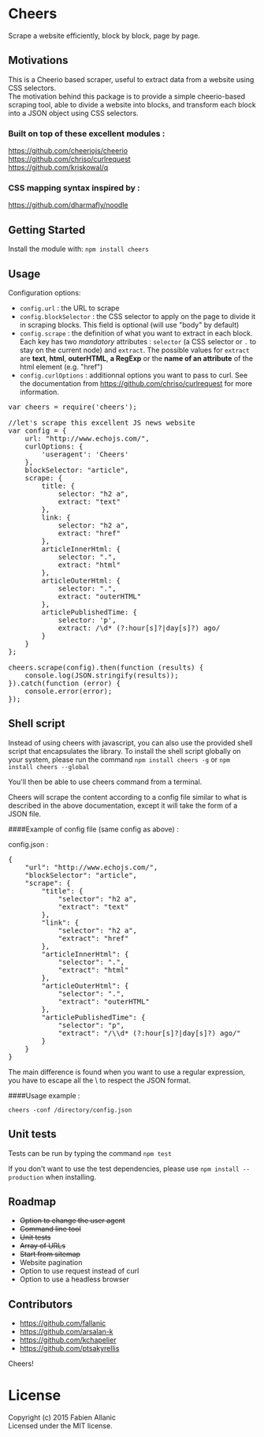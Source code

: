 Cheers
==========

Scrape a website efficiently, block by block, page by page.

## Motivations

This is a Cheerio based scraper, useful to extract data from a website using CSS selectors.<br>
The motivation behind this package is to provide a simple cheerio-based scraping tool, able to divide a website into blocks, and transform each block into a JSON object using CSS selectors.

### Built on top of these excellent modules :

https://github.com/cheeriojs/cheerio<br>
https://github.com/chriso/curlrequest<br>
https://github.com/kriskowal/q<br>

### CSS mapping syntax inspired by :

https://github.com/dharmafly/noodle

## Getting Started

Install the module with: `npm install cheers`

## Usage

Configuration options:

- `config.url` : the URL to scrape
- `config.blockSelector` : the CSS selector to apply on the page to divide it in scraping blocks. This field is optional (will use "body" by default)
- `config.scrape` : the definition of what you want to extract in each block. Each key has two *mandatory* attributes : `selector` (a CSS selector or `.` to stay on the current node) and `extract`. The possible values for `extract` are **text**, **html**, **outerHTML**, <b>a RegExp</b> or the <b>name of an attribute</b> of the html element (e.g. "href")
- `config.curlOptions` : additionnal options you want to pass to curl. See the documentation from https://github.com/chriso/curlrequest for more information.


<pre>
var cheers = require('cheers');

//let's scrape this excellent JS news website
var config = {
    url: "http://www.echojs.com/",
    curlOptions: {
        'useragent': 'Cheers'
    },
    blockSelector: "article",
    scrape: {
        title: {
            selector: "h2 a",
            extract: "text"
        },
        link: {
            selector: "h2 a",
            extract: "href"
        },
        articleInnerHtml: {
            selector: ".",
            extract: "html"
        },
        articleOuterHtml: {
            selector: ".",
            extract: "outerHTML"
        },
        articlePublishedTime: {
            selector: 'p',
            extract: /\d* (?:hour[s]?|day[s]?) ago/
        }
    }
};

cheers.scrape(config).then(function (results) {
    console.log(JSON.stringify(results));
}).catch(function (error) {
    console.error(error);
});
</pre>

## Shell script

Instead of using cheers with javascript, you can also use the provided shell script that encapsulates the library.
To install the shell script globally on your system, please run the command
`npm install cheers -g` or `npm install cheers --global`

You'll then be able to use cheers command from a terminal.

Cheers will scrape the content according to a config file similar to what is described in the above documentation, except
it will take the form of a JSON file.

####Example of config file (same config as above) :

config.json :
<pre>
{
    "url": "http://www.echojs.com/",
    "blockSelector": "article",
    "scrape": {
        "title": {
            "selector": "h2 a",
            "extract": "text"
        },
        "link": {
            "selector": "h2 a",
            "extract": "href"
        },
        "articleInnerHtml": {
            "selector": ".",
            "extract": "html"
        },
        "articleOuterHtml": {
            "selector": ".",
            "extract": "outerHTML"
        },
        "articlePublishedTime": {
            "selector": "p",
            "extract": "/\\d* (?:hour[s]?|day[s]?) ago/"
        }
    }
}
</pre>

The main difference is found when you want to use a regular expression, you have to escape all the \ to respect the JSON format.

####Usage example :

`cheers -conf /directory/config.json`

## Unit tests

Tests can be run by typing the command `npm test`

If you don't want to use the test dependencies, please use `npm install --production` when installing.

## Roadmap

- ~~Option to change the user agent~~
- ~~Command line tool~~
- ~~Unit tests~~
- ~~Array of URLs~~
- ~~Start from sitemap~~
- Website pagination
- Option to use request instead of curl
- Option to use a headless browser

## Contributors

- https://github.com/fallanic
- https://github.com/arsalan-k
- https://github.com/kchapelier
- https://github.com/ptsakyrellis

Cheers!

# License
Copyright (c) 2015 Fabien Allanic  
Licensed under the MIT license.
